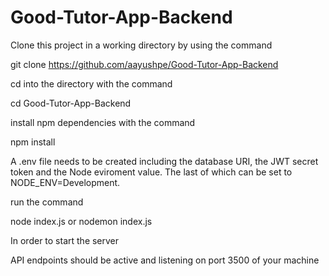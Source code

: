 # Good-Tutor-App-Backend
Clone this project in a working directory by using the command 

git clone https://github.com/aayushpe/Good-Tutor-App-Backend

cd into the directory with the command 

cd Good-Tutor-App-Backend

install npm dependencies with the command

npm install

A .env file needs to be created including the database URI, the JWT secret token and the Node eviroment value.
The last of which can be set to NODE_ENV=Development.

run the command 

node index.js or nodemon index.js

In order to start the server

API endpoints should be active and listening on port 3500 of your machine
